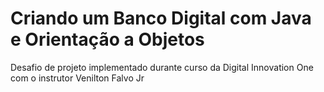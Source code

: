 # Criando um Banco Digital com Java e Orientação a Objetos

Desafio de projeto implementado durante curso da Digital Innovation One com o instrutor Venilton Falvo Jr

